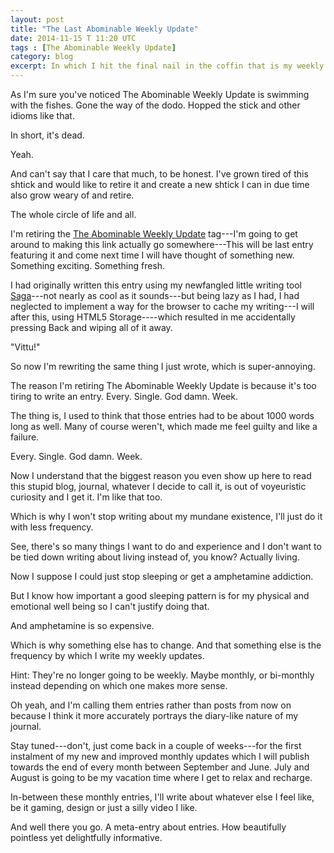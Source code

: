 ```yaml
---
layout: post
title: "The Last Abominable Weekly Update"
date: 2014-11-15 T 11:20 UTC
tags : [The Abominable Weekly Update]
category: blog
excerpt: In which I hit the final nail in the coffin that is my weekly updates and lay out the future plans for the new and improved monthly updates.
---
```

As I'm sure you've noticed The Abominable Weekly Update is swimming with the fishes. Gone the way of the dodo. Hopped the stick and other idioms like that.

In short, it's dead.

Yeah.

And can't say that I care that much, to be honest. I've grown tired of this shtick and would like to retire it and create a new shtick I can in due time also grow weary of and retire.

The whole circle of life and all.

I'm retiring the [The Abominable Weekly Update][tag] tag---I'm going to get around to making this link actually go somewhere---This will be last entry featuring it and come next time I will have thought of something new. Something exciting. Something fresh.

I had originally written this entry using my newfangled little writing tool [Saga][saga]---not nearly as cool as it sounds---but being lazy as I had, I had neglected to implement a way for the browser to cache my writing---I will after this, using HTML5 Storage----which resulted in me accidentally pressing Back and wiping all of it away.

"Vittu!"

So now I'm rewriting the same thing I just wrote, which is super-annoying.

The reason I'm retiring The Abominable Weekly Update is because it's too tiring to write an entry. Every. Single. God damn. Week.

The thing is, I used to think that those entries had to be about 1000 words long as well. Many of course weren't, which made me feel guilty and like a failure.

Every. Single. God damn. Week.

Now I understand that the biggest reason you even show up here to read this stupid blog, journal, whatever I decide to call it, is out of voyeuristic curiosity and I get it. I'm like that too.

Which is why I won't stop writing about my mundane existence, I'll just do it with less frequency.

See, there's so many things I want to do and experience and I don't want to be tied down writing about living instead of, you know? Actually living.

Now I suppose I could just stop sleeping or get a amphetamine addiction.

But I know how important a good sleeping pattern is for my physical and emotional well being so I can't justify doing that.

And amphetamine is so expensive.

Which is why something else has to change. And that something else is the frequency by which I write my weekly updates.

Hint: They're no longer going to be weekly. Maybe monthly, or bi-monthly instead depending on which one makes more sense.

Oh yeah, and I'm calling them entries rather than posts from now on because I think it more accurately portrays the diary-like nature of my journal.

Stay tuned---don't, just come back in a couple of weeks---for the first instalment of my new and improved monthly updates which I will publish towards the end of every month between September and June. July and August is going to be my vacation time where I get to relax and recharge.

In-between these monthly entries, I'll write about whatever else I feel like, be it gaming, design or just a silly video I like.

And well there you go. A meta-entry about entries. How beautifully pointless yet delightfully informative.

[tag]: /topics/index.html#The+Abominable+Weekly+Update
[saga]: http://carloseriksson.com/saga/